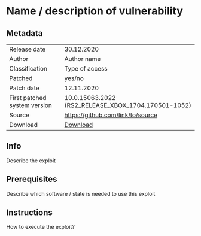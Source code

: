# Name / description of vulnerability

## Metadata
|                             |                                                     |
|-----------------------------|-----------------------------------------------------|
|Release date                 |                                          30.12.2020 |
|Author                       |                                         Author name |
|Classification               |                                      Type of access |
|Patched                      |                                              yes/no |
|Patch date                   |                                          12.11.2020 |
|First patched system version | 10.0.15063.2022 (RS2_RELEASE_XBOX_1704.170501-1052) |
|Source                       |                   https://github.com/link/to/source |
|Download                     |                [Download](files/exploit_binary.zip) |

## Info
Describe the exploit

## Prerequisites
Describe which software / state is needed to use this exploit

## Instructions
How to execute the exploit?